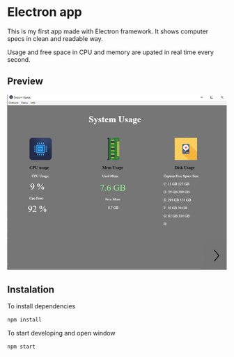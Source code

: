 # Electron app
This is my first app made with Electron framework. It shows computer specs in clean and readable way.

Usage and free space in CPU and memory are upated in real time every second.
## Preview
![preview](img/preview.png)

## Instalation
To install dependencies
```js
npm install
```

To start developing and open window
```js
npm start
```